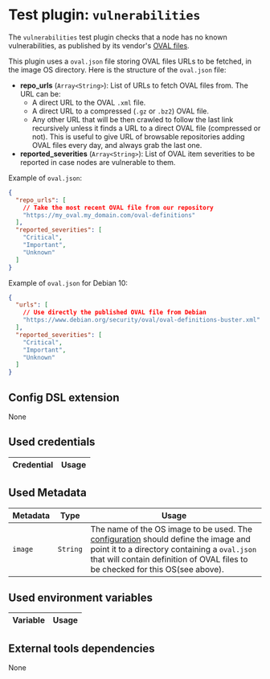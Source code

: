# Test plugin: `vulnerabilities`

The `vulnerabilities` test plugin checks that a node has no known vulnerabilities, as published by its vendor's [OVAL files](https://oval.cisecurity.org/).

This plugin uses a `oval.json` file storing OVAL files URLs to be fetched, in the image OS directory.
Here is the structure of the `oval.json` file:
* **repo_urls** (`Array<String>`): List of URLs to fetch OVAL files from. The URL can be:
  * A direct URL to the OVAL `.xml` file.
  * A direct URL to a compressed (`.gz` or `.bz2`) OVAL file.
  * Any other URL that will be then crawled to follow the last link recursively unless it finds a URL to a direct OVAL file (compressed or not). This is useful to give URL of browsable repositories adding OVAL files every day, and always grab the last one.
* **reported_severities** (`Array<String>`): List of OVAL item severities to be reported in case nodes are vulnerable to them.

Example of `oval.json`:
```json
{
  "repo_urls": [
    // Take the most recent OVAL file from our repository
    "https://my_oval.my_domain.com/oval-definitions"
  ],
  "reported_severities": [
    "Critical",
    "Important",
    "Unknown"
  ]
}
```

Example of `oval.json` for Debian 10:
```json
{
  "urls": [
    // Use directly the published OVAL file from Debian
    "https://www.debian.org/security/oval/oval-definitions-buster.xml"
  ],
  "reported_severities": [
    "Critical",
    "Important",
    "Unknown"
  ]
}
```

## Config DSL extension

None

## Used credentials

| Credential | Usage
| --- | --- |

## Used Metadata

| Metadata | Type | Usage
| --- | --- | --- |
| `image` | `String` | The name of the OS image to be used. The [configuration](../../config_dsl.md) should define the image and point it to a directory containing a `oval.json` that will contain definition of OVAL files to be checked for this OS(see above). |

## Used environment variables

| Variable | Usage
| --- | --- |

## External tools dependencies

None
